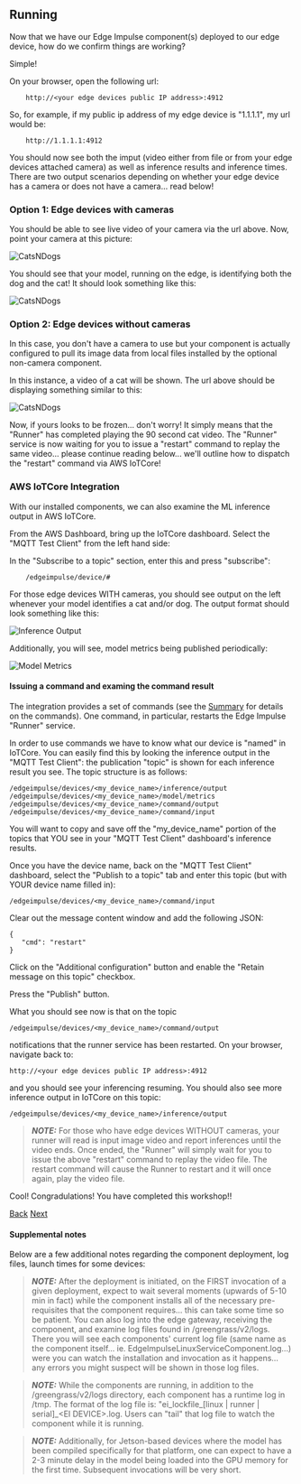 ## Running

Now that we have our Edge Impulse component(s) deployed to our edge device, how do we confirm things are working?

Simple!

On your browser, open the following url:

		http://<your edge devices public IP address>:4912
		
So, for example, if my public ip address of my edge device is "1.1.1.1", my url would be:

		http://1.1.1.1:4912
		
You should now see both the imput (video either from file or from your edge devices attached camera) as well as inference results and inference times. There are two output scenarios depending on whether your edge device has a camera or does not have a camera... read below!

### Option 1: Edge devices with cameras

You should be able to see live video of your camera via the url above. Now, point your camera at this picture:

![CatsNDogs](./DogsAndCats.png)

You should see that your model, running on the edge, is identifying both the dog and the cat! It should look something like this:

![CatsNDogs](./DogsAndCats_expected.png)

### Option 2: Edge devices without cameras

In this case, you don't have a camera to use but your component is actually configured to pull its image data from local files installed by the optional non-camera component. 

In this instance, a video of a cat will be shown. The url above should be displaying something similar to this:

![CatsNDogs](./Cats_expected.png)

Now, if yours looks to be frozen... don't worry! It simply means that the "Runner" has completed playing the 90 second cat video.  The "Runner" service is now waiting for you to issue a "restart" command to replay the same video... please continue reading below... we'll outline how to dispatch the "restart" command via AWS IoTCore!

### AWS IoTCore Integration

With our installed components, we can also examine the ML inference output in AWS IoTCore. 

From the AWS Dashboard, bring up the IoTCore dashboard. Select the "MQTT Test Client" from the left hand side:

In the "Subscribe to a topic" section, enter this and press "subscribe":

		/edgeimpulse/device/#
		
For those edge devices WITH cameras, you should see output on the left whenever your model identifies a cat and/or dog. The output format should look something like this:

![Inference Output](./EI_Inference_output.png)

Additionally, you will see, model metrics being published periodically:

![Model Metrics](./EI_Model_Metrics.png)

#### Issuing a command and examing the command result

The integration provides a set of commands (see the [Summary](../8_Summary/Summary.md) for details on the commands). One command, in particular, restarts the Edge Impulse "Runner" service. 

In order to use commands we have to know what our device is "named" in IoTCore. You can easily find this by looking the inference output in the "MQTT Test Client": the publication "topic" is shown for each inference result you see.  The topic structure is as follows:

	/edgeimpulse/devices/<my_device_name>/inference/output
	/edgeimpulse/devices/<my_device_name>/model/metrics
	/edgeimpulse/devices/<my_device_name>/command/output
	/edgeimpulse/devices/<my_device_name>/command/input
	
You will want to copy and save off the "my_device_name" portion of the topics that YOU see in your "MQTT Test Client" dashboard's inference results. 

Once you have the device name, back on the "MQTT Test Client" dashboard, select the "Publish to a topic" tab and enter this topic (but with YOUR device name filled in):

	/edgeimpulse/devices/<my_device_name>/command/input

Clear out the message content window and add the following JSON:

	{ 
	   "cmd": "restart"
	}
	
Click on the "Additional configuration" button and enable the "Retain message on this topic" checkbox. 

Press the "Publish" button. 

What you should see now is that on the topic

	/edgeimpulse/devices/<my_device_name>/command/output

notifications that the runner service has been restarted. On your browser, navigate back to:

	http://<your edge devices public IP address>:4912
	
and you should see your inferencing resuming. You should also see more inference output in IoTCore on this topic:

	/edgeimpulse/devices/<my_device_name>/inference/output

>**_NOTE:_**
>For those who have edge devices WITHOUT cameras, your runner will read is input image video and report inferences until the video ends. Once ended, the "Runner" will simply wait for you to issue the above "restart" command to replay the video file. The restart command will cause the Runner to restart and it will once again, play the video file. 

Cool!  Congradulations!  You have completed this workshop!!

[Back](../6_CustomComponentDeployment/CustomComponentDeployment.md) [Next](../8_Summary/Summary.md)

#### Supplemental notes
Below are a few additional notes regarding the component deployment, log files, launch times for some devices:

>**_NOTE:_**
>After the deployment is initiated, on the FIRST invocation of a given deployment, expect to wait several moments (upwards of 5-10 min in fact) while the component installs all of the necessary pre-requisites that the component requires... this can take some time so be patient. You can also log into the edge gateway, receiving the component, and examine log files found in /greengrass/v2/logs. There you will see each components' current log file (same name as the component itself... ie. EdgeImpulseLinuxServiceComponent.log...) were you can watch the installation and invocation as it happens... any errors you might suspect will be shown in those log files. 

>**_NOTE:_**
>While the components are running, in addition to the /greengrass/v2/logs directory, each component has a runtime log in /tmp.  The format of the log file is: "ei\_lockfile\_[linux | runner | serial]\_\<EI DEVICE\>.log.  Users can "tail" that log file to watch the component while it is running. 

>**_NOTE:_**
>Additionally, for Jetson-based devices where the model has been compiled specifically for that platform, one can expect to have a 2-3 minute delay in the model being loaded into the GPU memory for the first time.  Subsequent invocations will be very short. 
